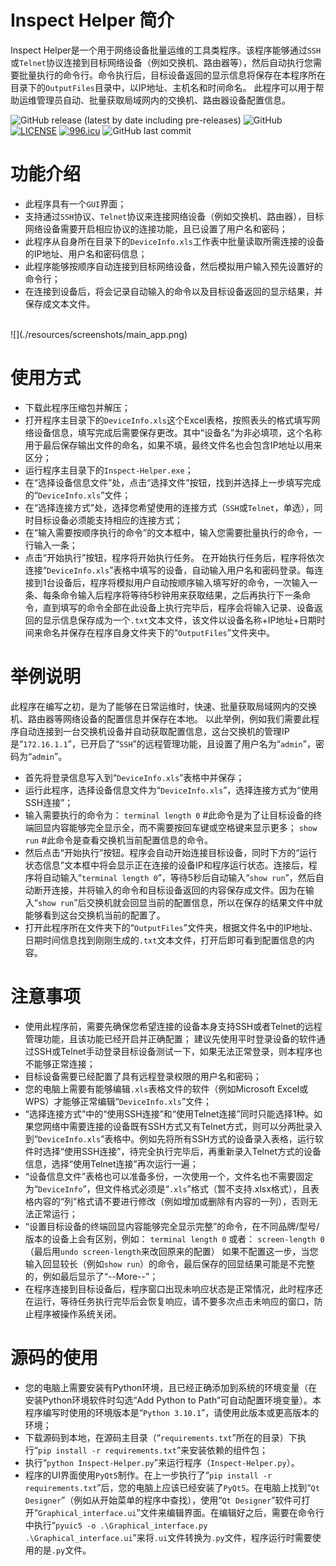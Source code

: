 # Inspect Helper 简介
Inspect Helper是一个用于网络设备批量运维的工具类程序。该程序能够通过`SSH`或`Telnet`协议连接到目标网络设备（例如交换机、路由器等），然后自动执行您需要批量执行的命令行。命令执行后，目标设备返回的显示信息将保存在本程序所在目录下的`OutputFiles`目录中，以IP地址、主机名和时间命名。
此程序可以用于帮助运维管理员自动、批量获取局域网内的交换机、路由器设备配置信息。

![GitHub release (latest by date including pre-releases)](https://img.shields.io/github/v/release/vincentmu42/Inspect-Helper?include_prereleases)
![GitHub](https://img.shields.io/github/license/vincentmu42/Inspect-Helper)
[![LICENSE](https://img.shields.io/badge/license-Anti%20996-blue.svg?style=flat-square)](https://github.com/996icu/996.ICU/blob/master/LICENSE)
[![996.icu](https://img.shields.io/badge/link-996.icu-%23FF4D5B.svg?style=flat-square)](https://996.icu)
![GitHub last commit](https://img.shields.io/github/last-commit/vincentmu42/Inspect-Helper)


# 功能介绍

* 此程序具有一个`GUI`界面；
* 支持通过`SSH`协议、`Telnet`协议来连接网络设备（例如交换机、路由器），目标网络设备需要开启相应协议的连接功能，且已设置了用户名和密码；
* 此程序从自身所在目录下的`DeviceInfo.xls`工作表中批量读取所需连接的设备的IP地址、用户名和密码信息；
* 此程序能够按顺序自动连接到目标网络设备，然后模拟用户输入预先设置好的命令行；
* 在连接到设备后，将会记录自动输入的命令以及目标设备返回的显示结果，并保存成文本文件。
<br>
![](./resources/screenshots/main_app.png)<br>

# 使用方式

* 下载此程序压缩包并解压；
* 打开程序主目录下的`DeviceInfo.xls`这个Excel表格，按照表头的格式填写网络设备信息，填写完成后需要保存更改。其中“设备名”为非必填项，这个名称用于最后保存输出文件的命名，如果不填，最终文件名也会包含IP地址以用来区分；
* 运行程序主目录下的`Inspect-Helper.exe`；
* 在“选择设备信息文件”处，点击“选择文件”按钮，找到并选择上一步填写完成的“`DeviceInfo.xls`”文件；
* 在“选择连接方式”处，选择您希望使用的连接方式（`SSH`或`Telnet`，单选），同时目标设备必须能支持相应的连接方式；
* 在“输入需要按顺序执行的命令”的文本框中，输入您需要批量执行的命令，一行输入一条；
* 点击“开始执行”按钮，程序将开始执行任务。
在开始执行任务后，程序将依次连接“`DeviceInfo.xls`”表格中填写的设备，自动输入用户名和密码登录。每连接到1台设备后，程序将模拟用户自动按顺序输入填写好的命令，一次输入一条、每条命令输入后程序将等待5秒钟用来获取结果，之后再执行下一条命令，直到填写的命令全部在此设备上执行完毕后，程序会将输入记录、设备返回的显示信息保存成为一个`.txt`文本文件，该文件以设备名称+IP地址+日期时间来命名并保存在程序自身文件夹下的“`OutputFiles`”文件夹中。

# 举例说明

此程序在编写之初，是为了能够在日常运维时，快速、批量获取局域网内的交换机、路由器等网络设备的配置信息并保存在本地。
以此举例，例如我们需要此程序自动连接到一台交换机设备并自动获取配置信息，这台交换机的管理IP是“`172.16.1.1`”，已开启了“`SSH`”的远程管理功能，且设置了用户名为“`admin`”，密码为“`admin`”。
* 首先将登录信息写入到“`DeviceInfo.xls`”表格中并保存；
* 运行此程序，选择设备信息文件为“`DeviceInfo.xls`”，选择连接方式为“使用SSH连接”；
* 输入需要执行的命令为：
`terminal length 0` #此命令是为了让目标设备的终端回显内容能够完全显示全，而不需要按回车键或空格键来显示更多；
`show run` #此命令是查看交换机当前配置信息的命令。
* 然后点击“开始执行”按钮。程序会自动开始连接目标设备，同时下方的“运行状态信息”文本框中将会显示正在连接的设备IP和程序运行状态。连接后，程序将自动输入“`terminal length 0`”，等待5秒后自动输入“`show run`”，然后自动断开连接，并将输入的命令和目标设备返回的内容保存成文件。因为在输入“`show run`”后交换机就会回显当前的配置信息，所以在保存的结果文件中就能够看到这台交换机当前的配置了。
* 打开此程序所在文件夹下的“`OutputFiles`”文件夹，根据文件名中的IP地址、日期时间信息找到刚刚生成的`.txt`文本文件，打开后即可看到配置信息的内容。

# 注意事项

* 使用此程序前，需要先确保您希望连接的设备本身支持SSH或者Telnet的远程管理功能，且该功能已经开启并正确配置；
建议先使用平时登录设备的软件通过SSH或Telnet手动登录目标设备测试一下，如果无法正常登录，则本程序也不能够正常连接；
* 目标设备需要已经配置了具有远程登录权限的用户名和密码；
* 您的电脑上需要有能够编辑`.xls`表格文件的软件（例如Microsoft Excel或WPS）才能够正常编辑“`DeviceInfo.xls`”文件；
* “选择连接方式”中的“使用SSH连接”和“使用Telnet连接”同时只能选择1种。如果您网络中需要连接的设备既有SSH方式又有Telnet方式，则可以分两批录入到“`DeviceInfo.xls`”表格中。例如先将所有SSH方式的设备录入表格，运行软件时选择“使用SSH连接”，待完全执行完毕后，再重新录入Telnet方式的设备信息，选择“使用Telnet连接”再次运行一遍；
* “设备信息文件”表格也可以准备多份，一次使用一个，文件名也不需要固定为“`DeviceInfo`”，但文件格式必须是“`.xls`”格式（暂不支持.xlsx格式），且表格内容的“列”格式请不要进行修改（例如增加或删除有内容的一列），否则无法正常运行；
* “设置目标设备的终端回显内容能够完全显示完整”的命令，在不同品牌/型号/版本的设备上会有区别，例如：
`terminal length 0`
或者：
`screen-length 0`
（最后用`undo screen-length`来改回原来的配置）
如果不配置这一步，当您输入回显较长（例如`show run`）的命令，最后保存的回显结果可能是不完整的，例如最后显示了“--More--”；
* 在程序连接到目标设备后，程序窗口出现未响应状态是正常情况，此时程序还在运行，等待任务执行完毕后会恢复响应，请不要多次点击未响应的窗口，防止程序被操作系统关闭。

# 源码的使用

* 您的电脑上需要安装有Python环境，且已经正确添加到系统的环境变量（在安装Python环境软件时勾选“Add Python to Path”可自动配置环境变量）。本程序编写时使用的环境版本是“`Python 3.10.1`”，请使用此版本或更高版本的环境；
* 下载源码到本地，在源码主目录（“`requirements.txt`”所在的目录）下执行“`pip install -r requirements.txt`”来安装依赖的组件包；
* 执行“`python Inspect-Helper.py`”来运行程序（`Inspect-Helper.py`）。
* 程序的UI界面使用`PyQt5`制作。在上一步执行了“`pip install -r requirements.txt`”后，您的电脑上应该已经安装了`PyQt5`。在电脑上找到“`Qt Designer`”（例如从开始菜单的程序中查找），使用“`Qt Designer`”软件可打开“`Graphical_interface.ui`”文件来编辑界面。在编辑好之后，需要在命令行中执行“`pyuic5 -o .\Graphical_interface.py .\Graphical_interface.ui`”来将`.ui`文件转换为`.py`文件，程序运行时需要使用的是`.py`文件。
